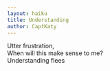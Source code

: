 ```yaml
---
layout: haiku
title: Understanding
author: CaptKaty
---
```


Utter frustration,<br>
When will this make sense to me?<br>
Understanding flees<br>